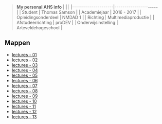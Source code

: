 > **My personal AHS info**
|                     |                      |
|---------------------|----------------------|
| Student             | Thomas Samson        |
| Academiejaar        | 2016 - 2017          |
| Opleidingsonderdeel | NMDAD 1              |
| Richting            | Multimediaproductie  |
| Afstudeerrichting   | proDEV               |
| Onderwijsinstelling | Arteveldehogeschool  |

Mappen
------

- [lectures - 01](/lectures/01/)
- [lectures - 02](/lectures/02/)
- [lectures - 03](/lectures/03/)
- [lectures - 04](/lectures/04/)
- [lectures - 05](/lectures/05/)
- [lectures - 06](/lectures/06/)
- [lectures - 07](/lectures/07/)
- [lectures - 08](/lectures/08/)
- [lectures - 09](/lectures/09/)
- [lectures - 10](/lectures/10/)
- [lectures - 11](/lectures/11/)
- [lectures - 12](/lectures/12/)
- [lectures - 13](/lectures/13/)